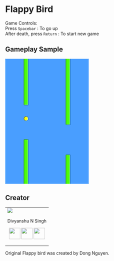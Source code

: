 # Flappy Bird

Game Controls:<br>
Press `Spacebar` : To go up<br>
After death, press `Return` : To start new game

## Gameplay Sample

<img src="/media/gameplay.gif" height=400>

## Creator


<table>
<tr>
<td>
<img src="https://avatars3.githubusercontent.com/u/31174685?s=460&v=4" width="180"/>

Divyanshu N Singh

<p align="center">
<a href = "https://github.com/DNS-404"><img src = "http://www.iconninja.com/files/241/825/211/round-collaboration-social-github-code-circle-network-icon.svg" width="36" height = "36"/></a>
<a href = "https://twitter.com/divyanshunsingh"><img src = "https://www.shareicon.net/download/2016/07/06/107115_media.svg" width="36" height="36"/></a>
<a href = "https://www.linkedin.com/in/divyanshunsingh/"><img src = "http://www.iconninja.com/files/863/607/751/network-linkedin-social-connection-circular-circle-media-icon.svg" width="36" height="36"/></a>
</p>
</td>
</tr> 
</table>

Original Flappy bird was created by Dong Nguyen.
